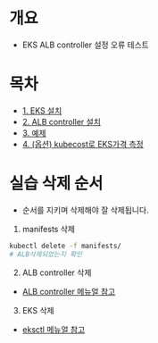 # 개요
* EKS ALB controller 설정 오류 테스트

# 목차
* [1. EKS 설치](./eksctl/)
* [2. ALB controller 설치](./alb_controller/)
* [3. 예제](./manifests/)
* [4. (옵션) kubecost로 EKS가격 측정](./kubecost/)

# 실습 삭제 순서
* 순서를 지키며 삭제해야 잘 삭제됩니다.
1. manifests 삭제

```bash
kubectl delete -f manifests/
# ALB삭제되었는지 확인
```

2. ALB controller 삭제
* [ALB controller 메뉴얼 참고](./alb_controller/)

3. EKS 삭제
* [eksctl 메뉴얼 참고](./eksctl/)
